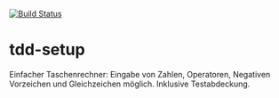 [![Build Status](https://travis-ci.com/ProfWider/tdd-setup.svg?branch=master)](https://travis-ci.com/ProfWider/tdd-setup)

# tdd-setup
Einfacher Taschenrechner: Eingabe von Zahlen, Operatoren, Negativen Vorzeichen und Gleichzeichen möglich.
Inklusive Testabdeckung.
